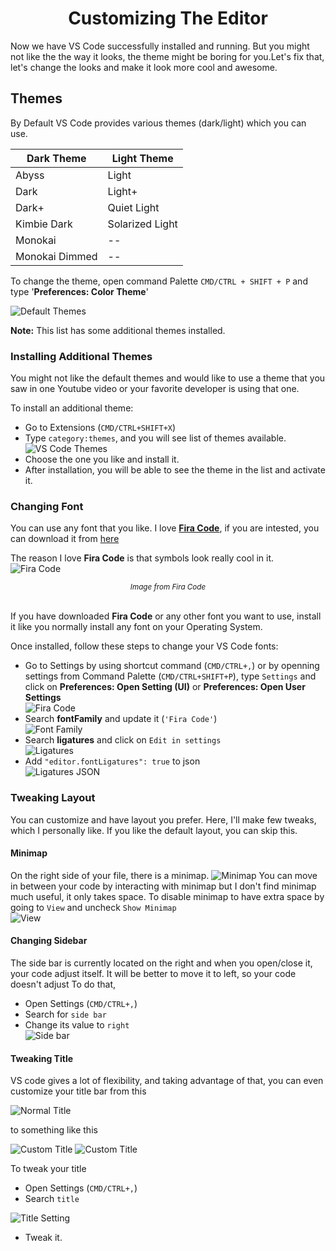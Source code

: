 # <center>Customizing The Editor</center>

Now we have VS Code successfully installed and running. But you might not like the the way it looks, the theme might be boring for you.Let's fix that, let's change the looks and make it look more cool and awesome.

## Themes

By Default VS Code provides various themes (dark/light) which you can use.

| Dark Theme     | Light Theme     |
| -------------- | --------------- |
| Abyss          | Light           |
| Dark           | Light+          |
| Dark+          | Quiet Light     |
| Kimbie Dark    | Solarized Light |
| Monokai        | --              |
| Monokai Dimmed | --              |

To change the theme, open command Palette `CMD/CTRL + SHIFT + P` and type '**Preferences: Color Theme**'

![Default Themes](./default-themes.png)

**Note:** This list has some additional themes installed.

### Installing Additional Themes

You might not like the default themes and would like to use a theme that you saw in one Youtube video or your favorite developer is using that one.

To install an additional theme:

- Go to Extensions (`CMD/CTRL+SHIFT+X`)
- Type `category:themes`, and you will see list of themes available.
  <br/>
  ![VS Code Themes](./themes.png)
- Choose the one you like and install it.
- After installation, you will be able to see the theme in the list and activate it.

### Changing Font

You can use any font that you like. I love [**Fira Code**](https://github.com/tonsky/FiraCode), if you are intested, you can download it from [here](https://github.com/tonsky/FiraCode/releases/download/5.2/Fira_Code_v5.2.zip)

The reason I love **Fira Code** is that symbols look really cool in it.
![Fira Code](./fira-code.svg)

<center><sub><em>Image from Fira Code</em></sub></center>
<br/>

If you have downloaded **Fira Code** or any other font you want to use, install it like you normally install any font on your Operating System.

Once installed, follow these steps to change your VS Code fonts:

- Go to Settings by using shortcut command (`CMD/CTRL+,`) or by openning settings from Command Palette (`CMD/CTRL+SHIFT+P`), type `Settings` and click on **Preferences: Open Setting (UI)** or **Preferences: Open User Settings**
  <br/>
  ![Fira Code](./settings-search.png)
- Search **fontFamily** and update it (`'Fira Code'`)
  <br/>
  ![Font Family](./font-family.png)
- Search **ligatures** and click on `Edit in settings`
  <br/>
  ![Ligatures](./ligature-search.png)
- Add `"editor.fontLigatures": true` to json
  <br/>
  ![Ligatures JSON](./ligature-json.png)

### Tweaking Layout

You can customize and have layout you prefer. Here, I'll make few tweaks, which I personally like. If you like the default layout, you can skip this.

#### Minimap

On the right side of your file, there is a minimap.
![Minimap](./minimap.png)
You can move in between your code by interacting with minimap but I don't find minimap much useful, it only takes space. To disable minimap to have extra space by going to `View` and uncheck `Show Minimap`
<br/>
![View](./view-panel.png)

#### Changing Sidebar

The side bar is currently located on the right and when you open/close it, your code adjust itself. It will be better to move it to left, so your code doesn't adjust
To do that,

- Open Settings (`CMD/CTRL+,`)
- Search for `side bar`
- Change its value to `right`
  <br/>
  ![Side bar](./side-bar.png)

#### Tweaking Title

VS code gives a lot of flexibility, and taking advantage of that, you can even customize your title bar from this

![Normal Title](./normal-title.png)

to something like this

![Custom Title](./custom-title-1.png)
![Custom Title](./custom-title-2.png)

To tweak your title

- Open Settings (`CMD/CTRL+,`)
- Search `title`

![Title Setting](./title-setting.png)

- Tweak it.
